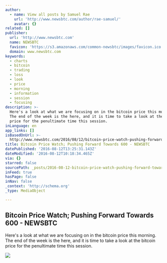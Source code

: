 ```yaml
---
author:
  - name: View all posts by Samuel Rae
    url: 'http://www.newsbtc.com/author/rae-samuel/'
    avatar: {}
related: []
publisher:
  url: 'http://www.newsbtc.com'
  name: NEWSBTC
  favicon: 'https://s3.amazonaws.com/common-newsbtc/images/favicon.ico'
  domain: www.newsbtc.com
keywords:
  - charts
  - bitcoin
  - trading
  - loss
  - look
  - price
  - morning
  - information
  - session
  - focusing
description: >-
  Here's a look at what we are focusing on in the bitcoin price this morning.
  The end of the week is the here, and it is time to take a look at the bitcoin
  price for the penultimate time this session.
inLanguage: en
app_links: []
isBasedOnUrl: >-
  http://www.newsbtc.com/2016/08/12/bitcoin-price-watch-pushing-forward-towards-600/
title: Bitcoin Price Watch; Pushing Forward Towards 600 - NEWSBTC
datePublished: '2016-08-12T13:25:31.143Z'
dateModified: '2016-08-12T10:18:34.465Z'
via: {}
starred: false
sourcePath: _posts/2016-08-12-bitcoin-price-watch-pushing-forward-towards-600-newsbtc.md
inFeed: true
hasPage: false
inNav: false
_context: 'http://schema.org'
_type: MediaObject

---
```

<article style=""><h1>Bitcoin Price Watch; Pushing Forward Towards 600 - NEWSBTC</h1><p>Here's a look at what we are focusing on in the bitcoin price this morning. The end of the week is the here, and it is time to take a look at the bitcoin price for the penultimate time this session.</p><img src="http://s3.amazonaws.com/main-newsbtc-images/2016/08/12110228/Screen-Shot-2016-08-12-at-11.53.19.png" /></article>
